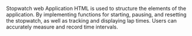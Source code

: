 Stopwatch web Application
HTML is used to structure the elements of the application. 
By implementing functions for starting, pausing, and resetting the stopwatch, as well as tracking and displaying lap times.
Users can accurately measure and record time intervals. 

